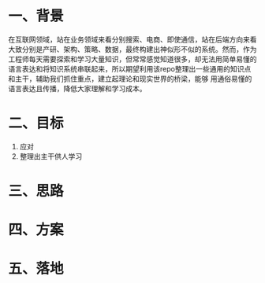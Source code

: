 # 一、背景
在互联网领域，站在业务领域来看分别搜索、电商、即使通信，站在后端方向来看大致分别是产研、架构、策略、数据，最终构建出神似形不似的系统。然而，作为工程师每天需要探索和学习大量知识，但常常感觉知道很多，却无法用简单易懂的语言表达和将知识系统串联起来，所以期望利用该repo整理出一些通用的知识点和主干，辅助我们抓住重点，建立起理论和现实世界的桥梁，能够
用通俗易懂的语言表达且传播，降低大家理解和学习成本。

# 二、目标
1. 应对
2. 整理出主干供人学习

# 三、思路


# 四、方案


# 五、落地

